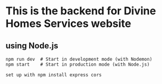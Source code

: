 # This is the backend for Divine Homes Services website

## using Node.js

```
npm run dev  # Start in development mode (with Nodemon)
npm start    # Start in production mode (with Node.js)
```

```
set up with npm install express cors
```
